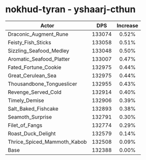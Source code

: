 # nokhud-tyran - yshaarj-cthun
| Actor | DPS | Increase |
|---|:---:|:---:|
|Draconic_Augment_Rune|133074|0.52%|
|Feisty_Fish_Sticks|133058|0.51%|
|Sizzling_Seafood_Medley|133048|0.50%|
|Aromatic_Seafood_Platter|133007|0.47%|
|Fated_Fortune_Cookie|132975|0.44%|
|Great_Cerulean_Sea|132975|0.44%|
|Thousandbone_Tongueslicer|132955|0.43%|
|Revenge_Served_Cold|132914|0.40%|
|Timely_Demise|132906|0.39%|
|Salt_Baked_Fishcake|132893|0.38%|
|Seamoth_Surprise|132791|0.30%|
|Filet_of_Fangs|132774|0.29%|
|Roast_Duck_Delight|132579|0.14%|
|Thrice_Spiced_Mammoth_Kabob|132508|0.09%|
|Base|132388|0.00%|
